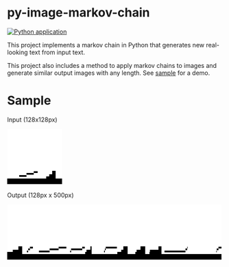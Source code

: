 # py-image-markov-chain

[![Python application](https://github.com/mk5med/py-image-markov-chain/actions/workflows/python-ci.yml/badge.svg)](https://github.com/mk5med/py-image-markov-chain/actions/workflows/python-ci.yml)

This project implements a markov chain in Python that generates new real-looking text from input text.

This project also includes a method to apply markov chains to images and generate similar output images with any length. See [sample](#sample) for a demo. 

# Sample
Input (128x128px)

![Sample input](./assets/input_map_large.png)

Output (128px x 500px)

![Sample output](./assets/output_large.PNG)
